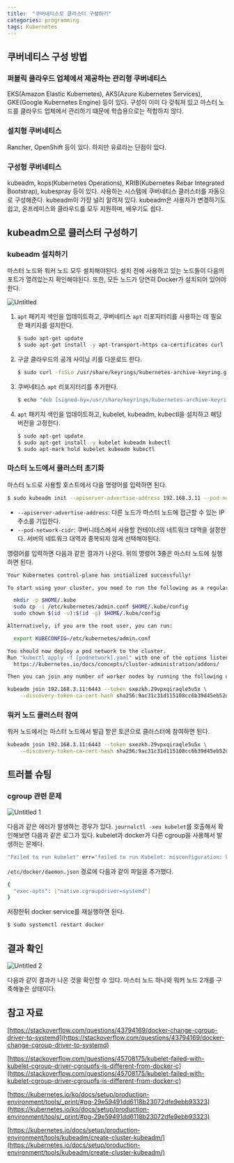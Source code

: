 ```yaml
---
title:  "쿠버네티스로 클러스터 구성하기"
categories: programming
tags: Kubernetes
---
```


## 쿠버네티스 구성 방법

### 퍼블릭 클라우드 업체에서 제공하는 관리형 쿠버네티스

EKS(Amazon Elastic Kubernetes), AKS(Azure Kubernetes Services), GKE(Google Kubernetes Engine) 등이 있다. 구성이 이미 다 갖춰져 있고 마스터 노드를 클라우드 업체에서 관리하기 떄문에 학습용으로는 적합하지 않다.

### 설치형 쿠버네티스

Rancher, OpenShift 등이 있다. 하지만 유료라는 단점이 있다.

### 구성형 쿠버네티스

kubeadm, kops(Kubernetes Operations), KRIB(Kubernetes Rebar Integrated Bootstrap), kubespray 등이 있다. 사용하는 시스템에 쿠버네티스 클러스터를 자동으로 구성해준다. kubeadm이 가장 널리 알려져 있다. kubeadm은 사용자가 변경하기도 쉽고, 온프레미스와 클라우드를 모두 지원하며, 배우기도 쉽다.

## kubeadm으로 클러스터 구성하기

### kubeadm 설치하기

마스터 노드와 워커 노드 모두 설치해야된다. 설치 전에 사용하고 있는 노드들이 다음의 포트가 열려있는지 확인해야된다. 또한, 모든 노드가 당연히 Docker가 설치되어 있어야한다.

![Untitled](https://user-images.githubusercontent.com/4648244/136763230-6e3d0207-ab4e-4c91-a24d-d27e9300ff08.png)

1. `apt` 패키지 색인을 업데이트하고, 쿠버네티스 `apt` 리포지터리를 사용하는 데 필요한 패키지를 설치한다.
    
    ```bash
    $ sudo apt-get update
    $ sudo apt-get install -y apt-transport-https ca-certificates curl
    ```
    
2. 구글 클라우드의 공개 사이닝 키를 다운로드 한다.
    
    ```bash
    $ sudo curl -fsSLo /usr/share/keyrings/kubernetes-archive-keyring.gpg https://packages.cloud.google.com/apt/doc/apt-key.gpg
    ```
    
3. 쿠버네티스 `apt` 리포지터리를 추가한다.
    
    ```bash
    $ echo "deb [signed-by=/usr/share/keyrings/kubernetes-archive-keyring.gpg] https://apt.kubernetes.io/ kubernetes-xenial main" | sudo tee /etc/apt/sources.list.d/kubernetes.list
    ```
    
4. `apt` 패키지 색인을 업데이트하고, kubelet, kubeadm, kubectl을 설치하고 해당 버전을 고정한다.
    
    ```bash
    $ sudo apt-get update
    $ sudo apt-get install -y kubelet kubeadm kubectl
    $ sudo apt-mark hold kubelet kubeadm kubectl
    ```
    

### 마스터 노드에서 클러스터 초기화

마스터 노드로 사용할 호스트에서 다음 명령어를 입력하면 된다.

```bash
$ sudo kubeadm init --apiserver-advertise-address 192.168.3.11 --pod-network-cidr=172.168.0.0/16
```

- `--apiserver-advertise-address`: 다른 노드가 마스터 노드에 접근할 수 있는 IP 주소를 기입한다.
- `--pod-network-cidr`: 쿠버니테스에서 사용할 컨테이너의 네트워크 대역을 설정한다. 서버의 네트워크 대역과 중복되지 않게 선택해야된다.

명령어를 입력하면 다음과 같은 결과가 나온다. 위의 명령어 3줄은 마스터 노드에 실행하면 된다.

```bash
Your Kubernetes control-plane has initialized successfully!

To start using your cluster, you need to run the following as a regular user:

  mkdir -p $HOME/.kube
  sudo cp -i /etc/kubernetes/admin.conf $HOME/.kube/config
  sudo chown $(id -u):$(id -g) $HOME/.kube/config

Alternatively, if you are the root user, you can run:

  export KUBECONFIG=/etc/kubernetes/admin.conf

You should now deploy a pod network to the cluster.
Run "kubectl apply -f [podnetwork].yaml" with one of the options listed at:
  https://kubernetes.io/docs/concepts/cluster-administration/addons/

Then you can join any number of worker nodes by running the following on each as root:

kubeadm join 192.168.3.11:6443 --token sxezkh.29vpxqiraqle5u5x \
	--discovery-token-ca-cert-hash sha256:9ac31c31d115108cc6b39d45eb52d7f2ab650b9632428814cb82857b4b93938a
```

### 워커 노드 클러스터 참여

워커 노드에서는 마스터 노드에서 발급 받은 토큰으로 클러스터에 참여하면 된다.

```bash
kubeadm join 192.168.3.11:6443 --token sxezkh.29vpxqiraqle5u5x \
	--discovery-token-ca-cert-hash sha256:9ac31c31d115108cc6b39d45eb52d7f2ab650b9632428814cb82857b4b93938a
```

## 트러블 슈팅

### cgroup 관련 문제

![Untitled 1](https://user-images.githubusercontent.com/4648244/136763219-03f2dc43-b8aa-40ea-8e10-828a000c08db.png)

다음과 같은 에러가 발생하는 경우가 있다. `journalctl -xeu kubelet`를 호출해서 확인해보면 다음과 같은 로그가 있다. kubelet과 docker가 다른 cgroup을 사용해서 발생하는 문제다.

```bash
"Failed to run kubelet" err="failed to run Kubelet: misconfiguration: kubelet cgroup driver: \"systemd\" is different from docker cgroup driver: \"cgroupfs\""
```

`/etc/docker/daemon.json` 경로에 다음과 같이 파일을 추가했다.

```bash
{
  "exec-opts": ["native.cgroupdriver=systemd"]
}
```

저장한뒤 docker service를 재실행하면 된다.

```bash
$ sudo systemctl restart docker
```

## 결과 확인

![Untitled 2](https://user-images.githubusercontent.com/4648244/136763227-2c9c2ec6-4fd6-4657-8ce0-dbc09d20f5e4.png)

다음과 같이 결과가 나온 것을 확인할 수 있다. 마스터 노드 하나와 워커 노드 2개를 구축해놓은 상태이다.

## 참고 자료

[https://stackoverflow.com/questions/43794169/docker-change-cgroup-driver-to-systemd](https://stackoverflow.com/questions/43794169/docker-change-cgroup-driver-to-systemd)

[https://stackoverflow.com/questions/45708175/kubelet-failed-with-kubelet-cgroup-driver-cgroupfs-is-different-from-docker-c](https://stackoverflow.com/questions/45708175/kubelet-failed-with-kubelet-cgroup-driver-cgroupfs-is-different-from-docker-c)

[https://kubernetes.io/ko/docs/setup/production-environment/tools/_print/#pg-29e59491dd6118b23072dfe9ebb93323](https://kubernetes.io/ko/docs/setup/production-environment/tools/_print/#pg-29e59491dd6118b23072dfe9ebb93323)

[https://kubernetes.io/docs/setup/production-environment/tools/kubeadm/create-cluster-kubeadm/](https://kubernetes.io/docs/setup/production-environment/tools/kubeadm/create-cluster-kubeadm/)